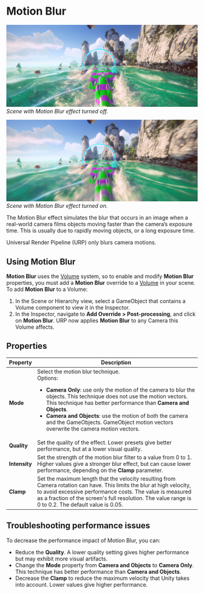 # Motion Blur

![Motion Blur off](Images/post-proc/motion-blur-off.png)
<br/>*Scene with Motion Blur effect turned off.*

![Motion Blur on](Images/post-proc/motion-blur.png)
<br/>*Scene with Motion Blur effect turned on.*

The Motion Blur effect simulates the blur that occurs in an image when a real-world camera films objects moving faster than the camera’s exposure time. This is usually due to rapidly moving objects, or a long exposure time.

Universal Render Pipeline (URP) only blurs camera motions.

## Using Motion Blur

**Motion Blur** uses the [Volume](Volumes.md) system, so to enable and modify **Motion Blur** properties, you must add a **Motion Blur** override to a [Volume](Volumes.md) in your scene. To add **Motion Blur** to a Volume:

1. In the Scene or Hierarchy view, select a GameObject that contains a Volume component to view it in the Inspector.
2. In the Inspector, navigate to **Add Override > Post-processing**, and click on **Motion Blur**. URP now applies **Motion Blur** to any Camera this Volume affects.

## Properties

| **Property**  | **Description**                                              |
| ------------- | ------------------------------------------------------------ |
| **Mode** | Select the motion blur technique.<br/>Options:<ul><li>**Camera Only**: use only the motion of the camera to blur the objects. This technique does not use the motion vectors. This technique has better performance than **Camera and Objects**.</li><li>**Camera and Objects**: use the motion of both the camera and the GameObjects. GameObject motion vectors overwrite the camera motion vectors.</li></ul> |
| **Quality**   | Set the quality of the effect. Lower presets give better performance, but at a lower visual quality. |
| **Intensity** | Set the strength of the motion blur filter to a value from 0 to 1. Higher values give a stronger blur effect, but can cause lower performance, depending on the **Clamp** parameter. |
| **Clamp**     | Set the maximum length that the velocity resulting from Camera rotation can have.  This limits the blur at high velocity, to avoid excessive performance costs. The value is measured as a fraction of the screen's full resolution. The value range is 0 to 0.2. The default value is 0.05. |

## Troubleshooting performance issues

To decrease the performance impact of Motion Blur, you can:

* Reduce the **Quality**. A lower quality setting gives higher performance but may exhibit more visual artifacts.
* Change the **Mode** property from **Camera and Objects** to **Camera Only**. This technique has better performance than **Camera and Objects**.
* Decrease the **Clamp** to reduce the maximum velocity that Unity takes into account. Lower values give higher performance.
